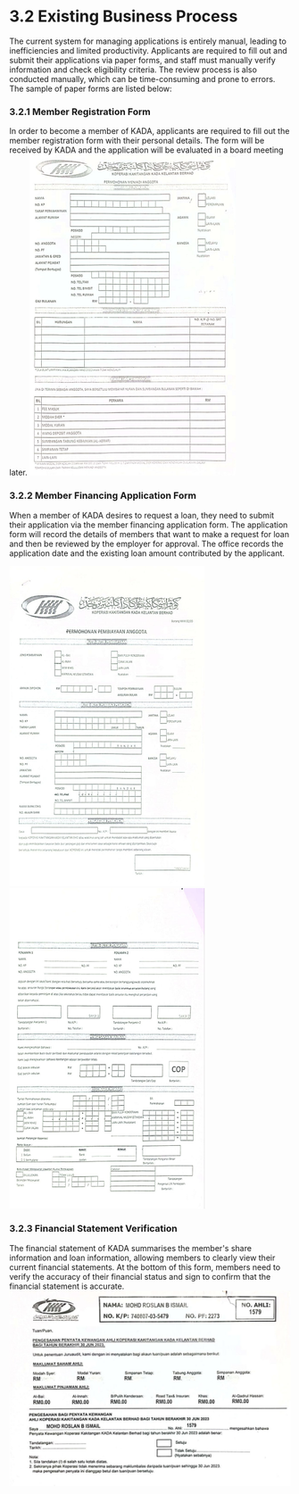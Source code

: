 # 3.2 Existing Business Process
The current system for managing applications is entirely manual, leading to inefficiencies and limited productivity. Applicants are required to fill out and submit their applications via paper forms, and staff must manually verify information and check eligibility criteria. The review process is also conducted manually, which can be time-consuming and prone to errors. The sample of paper forms are listed below:

### 3.2.1 Member Registration Form
In order to become a member of KADA, applicants are required to fill out the member registration form with their personal details. The form will be received by KADA and the application will be evaluated in a board meeting later.
<img src="https://github.com/Bomi3002/TechHigh5/blob/main/Project%20Proposal%20and%20Planning/3.0%20Background%20Study/Member%20Registration%20Form.jpg" alt="Member Registration Form" width="370" height="575">

### 3.2.2 Member Financing Application Form
When a member of KADA desires to request a loan, they need to submit their application via the member financing application form. The application form will record the details of members that want to make a request for loan and then be reviewed by the employer for approval. The office records the application date and the existing loan amount contributed by the applicant.

<img src="https://github.com/Bomi3002/TechHigh5/blob/main/Project%20Proposal%20and%20Planning/3.0%20Background%20Study/Member%20Financing%20Application%20Form.jpg" alt="Member Financing Application Form" width="350" height="575"> <img src="https://github.com/Bomi3002/TechHigh5/blob/main/Project%20Proposal%20and%20Planning/3.0%20Background%20Study/Member%20Financing%20Application%20Form%202.jpg" alt="Member Financing Application Form2" width="350" height="575">



### 3.2.3 Financial Statement Verification
The financial statement of KADA summarises the member's share information and loan information, allowing members to clearly view their current financial statements. At the bottom of this form, members need to verify the accuracy of their financial status and sign to confirm that the financial statement is accurate.
<img src="https://github.com/Bomi3002/TechHigh5/blob/main/Project%20Proposal%20and%20Planning/3.0%20Background%20Study/Financial%20Statement%20Verification.jpg" alt="Financial Statement Verification" width="550" height="350">
